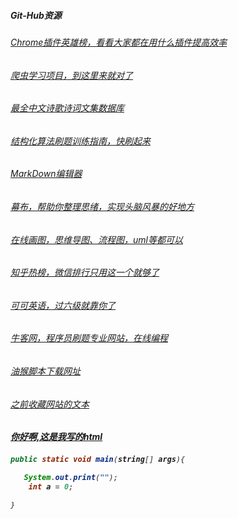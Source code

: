 ##### Git-Hub资源

###### [Chrome插件英雄榜，看看大家都在用什么插件提高效率](https://github.com/zhaoolee/ChromeAppHeroes)

###### [爬虫学习项目，到这里来就对了](https://github.com/facert/awesome-spider)

###### [最全中文诗歌诗词文集数据库](https://github.com/chinese-poetry/chinese-poetry)

###### [结构化算法刷题训练指南，快刷起来](https://github.com/apachecn/awesome-algorithm)

###### [MarkDown编辑器](https://github.com/notable/notable)





###### [幕布，帮助你整理思绪，实现头脑风暴的好地方](https://mubu.com/list)

###### [在线画图，思维导图、流程图，uml等都可以](https://www.processon.com/diagrams)

###### [知乎热榜，微信排行只用这一个就够了](http://guozhivip.com/rank/)

###### [可可英语，过六级就靠你了](http://www.kekenet.com/)

###### [牛客网，程序员刷题专业网站，在线编程](https://www.nowcoder.com/activity/oj)

###### [油猴脚本下载网址](https://greasyfork.org/en/scripts)



###### [之前收藏网站的文本](Pages.txt)

<h5><a href = "www.baidu.com">你好啊,这是我写的html<a><h5>


```java
public static void main(string[] args){

​	System.out.print("");
    int a = 0;

}
```

